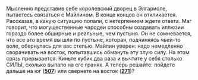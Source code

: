 Мысленно представив себе королевский дворец в Элгариоле, пытаетесь связаться с Майлином. В конце концов он откликается. Рассказав, в какую ситуацию попали, с нетерпением ждете ответа. Маг говорит, что могущественные чародеи способны создавать иллюзии гораздо более обширные и реальные, чем пустыня. Он не сомневается, что все это время вы шли по пустыне, которая, подчиняясь чьей-то воле, обернулась для вас степью. Майлин уверен: надо немедленно сворачивать на восток, попытавшись обмануть эту злую силу. На этом связь прерывается. Киньте кубик два раза и вычтите у себя столько СИЛЫ, сколько выпало на его гранях. А теперь решайте: пойдете дальше на юг ([**507**](#n_507)) или свернете на восток ([**271**](#n_271))?

